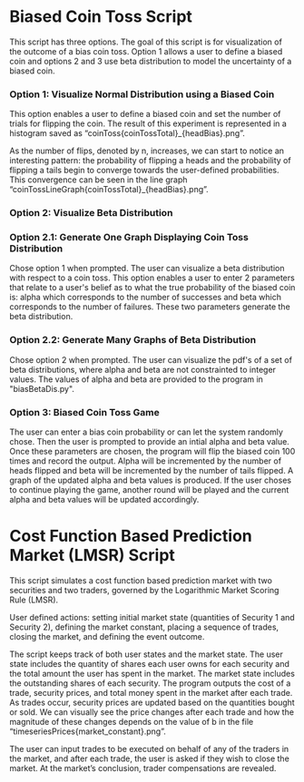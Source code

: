 # Biased Coin Toss Script <br>
This script has three options. The goal of this script is for visualization of the outcome of a bias coin toss. Option 1 allows a user to define a biased coin and options 2 and 3 use beta distribution to model the uncertainty of a biased coin. 

### Option 1: Visualize Normal Distribution using a Biased Coin <br>
This option enables a user to define a biased coin and set the number of trials for flipping the coin. The result of this experiment is represented in a histogram saved as “coinToss{coinTossTotal}_{headBias}.png”. 

As the number of flips, denoted by n, increases, we can start to notice an interesting pattern: the probability of flipping a heads and the probability of flipping a tails begin to converge towards the user-defined probabilities. This convergence can be seen in the line graph “coinTossLineGraph{coinTossTotal}_{headBias}.png”. 

### Option 2: Visualize Beta Distribution<br>

### Option 2.1: Generate One Graph Displaying Coin Toss Distribution<br>
Chose option 1 when prompted. The user can visualize a beta distribution with respect to a coin toss. This option enables a user to enter 2 parameters that relate to a user's belief as to what the true probability of the biased coin is: alpha which corresponds to the number of successes and beta which corresponds to the number of failures. These two parameters generate the beta distribution. 

### Option 2.2: Generate Many Graphs of Beta Distribution<br>
Chose option 2 when prompted. 
The user can visualize the pdf's of a set of beta distributions, where alpha and beta are not constrainted to integer values. The values of alpha and beta are provided to the program in "biasBetaDis.py".

### Option 3: Biased Coin Toss Game <br>
The user can enter a bias coin probability or can let the system randomly chose. Then the user is prompted to provide an intial alpha and beta value. Once these parameters are chosen, the program will flip the biased coin 100 times and record the output. Alpha will be incremented by the number of heads flipped and beta will be incremented by the number of tails flipped. A graph of the updated alpha and beta values is produced. If the user choses to continue playing the game, another round will be played and the current alpha and beta values will be updated accordingly. 


# Cost Function Based Prediction Market (LMSR) Script <br>
This script simulates a cost function based prediction market with two securities and two traders, governed by the Logarithmic Market Scoring Rule (LMSR). 

User defined actions: setting initial market state (quantities of Security 1 and Security 2), defining the market constant, placing a sequence of trades, closing the market, and defining the event outcome.

The script keeps track of both user states and the market state. The user state includes the quantity of shares each user owns for each security and the total amount the user has spent in the market. The market state includes the outstanding shares of each security. The program outputs the cost of a trade, security prices, and total money spent in the market after each trade. As trades occur, security prices are updated based on the quantities bought or sold. 
We can visually see the price changes after each trade and how the magnitude of these changes depends on the value of b in the file “timeseriesPrices{market_constant}.png”.

The user can input trades to be executed on behalf of any of the traders in the market, and after each trade, the user is asked if they wish to close the market. At the market’s conclusion, trader compensations are revealed. 
